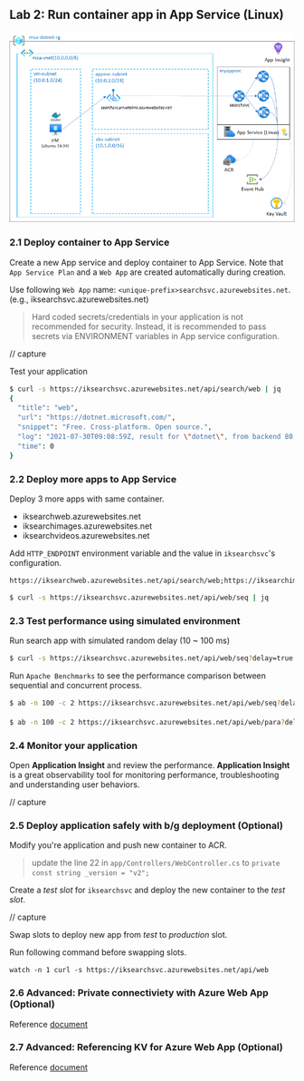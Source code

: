 ## Lab 2: Run container app in App Service (Linux)

![lab2 architecture](./msa-lab2.png)

### 2.1 Deploy container to App Service

Create a new App service and deploy container to App Service. Note that `App Service Plan` and a `Web App` are created automatically during creation. 

Use following `Web App` name: `<unique-prefix>searchsvc.azurewebsites.net`. (e.g., iksearchsvc.azurewebsites.net)

> Hard coded secrets/credentials in your application is not recommended for security. Instead, it is recommended to pass secrets via ENVIRONMENT variables in App service configuration.

// capture

Test your application

```bash
$ curl -s https://iksearchsvc.azurewebsites.net/api/search/web | jq
{
  "title": "web",
  "url": "https://dotnet.microsoft.com/",
  "snippet": "Free. Cross-platform. Open source.",
  "log": "2021-07-30T09:08:59Z, result for \"dotnet\", from backend 80, process time 0 msec",
  "time": 0
}
```

### 2.2 Deploy more apps to App Service

Deploy 3 more apps with same container.

- iksearchweb.azurewebsites.net
- iksearchimages.azurewebsites.net
- iksearchvideos.azurewebsites.net

Add `HTTP_ENDPOINT` environment variable and the value in `iksearchsvc`'s configuration.

```
https://iksearchweb.azurewebsites.net/api/search/web;https://iksearchimages.azurewebsites.net/api/search/images;https://iksearchvideos.azurewebsites.net/api/search/videos
```

```bash
$ curl -s https://iksearchsvc.azurewebsites.net/api/web/seq | jq
```

### 2.3 Test performance using simulated environment

Run search app with simulated random delay (10 ~ 100 ms)

```bash
$ curl -s https://iksearchsvc.azurewebsites.net/api/web/seq?delay=true | jq
```

Run `Apache Benchmarks` to see the performance comparison between sequential and concurrent process.

```bash
$ ab -n 100 -c 2 https://iksearchsvc.azurewebsites.net/api/web/seq?delay=true

$ ab -n 100 -c 2 https://iksearchsvc.azurewebsites.net/api/web/para?delay=true
```

### 2.4 Monitor your application

Open __Application Insight__ and review the performance. __Application Insight__ is a great observability tool for monitoring performance, troubleshooting and understanding user behaviors.

// capture

### 2.5 Deploy application safely with b/g deployment (Optional)

Modify you're application and push new container to ACR.

> update the line 22 in `app/Controllers/WebController.cs` to `private const string _version = "v2";`

Create a _test slot_ for `iksearchsvc` and deploy the new container to the _test slot_.

// capture

Swap slots to deploy new app from _test_ to _production_ slot.

Run following command before swapping slots.

```
watch -n 1 curl -s https://iksearchsvc.azurewebsites.net/api/web
```

### 2.6 Advanced: Private connectiviety with Azure Web App (Optional)

Reference [document](https://docs.microsoft.com/en-us/azure/app-service/networking/private-endpoint)

### 2.7 Advanced: Referencing KV for Azure Web App (Optional)

Reference [document](https://docs.microsoft.com/en-us/azure/app-service/app-service-key-vault-references)